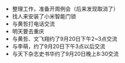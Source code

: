- 整理工作，准备开周例会（后来发现取消了）
- 找人来安装了小米智能门锁
- 与黄哲打电话交流
- 明天要去重庆
- 与黄哲、文飞翔约了9月20日下午2~3点交流
- 与李萌，约了9月20日下午3点以后交流
- 与天下杂志史书华约了9月20日晚上8:30交流